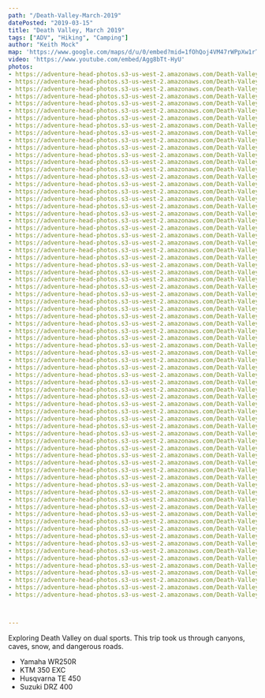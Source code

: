```yaml
---
path: "/Death-Valley-March-2019"
datePosted: "2019-03-15"
title: "Death Valley, March 2019"
tags: ["ADV", "Hiking", "Camping"]
author: "Keith Mock"
map: 'https://www.google.com/maps/d/u/0/embed?mid=1fOhQoj4VM47rWPpXw1rTPbV-MbplnXj9'
video: 'https://www.youtube.com/embed/Agg8bTt-HyU'
photos:
- https://adventure-head-photos.s3-us-west-2.amazonaws.com/Death-Valley-March-2019/IMG_0168.jpeg
- https://adventure-head-photos.s3-us-west-2.amazonaws.com/Death-Valley-March-2019/IMG_0174.jpeg
- https://adventure-head-photos.s3-us-west-2.amazonaws.com/Death-Valley-March-2019/IMG_0182.jpeg
- https://adventure-head-photos.s3-us-west-2.amazonaws.com/Death-Valley-March-2019/IMG_0189.jpeg
- https://adventure-head-photos.s3-us-west-2.amazonaws.com/Death-Valley-March-2019/IMG_0227.jpeg
- https://adventure-head-photos.s3-us-west-2.amazonaws.com/Death-Valley-March-2019/IMG_0228.jpeg
- https://adventure-head-photos.s3-us-west-2.amazonaws.com/Death-Valley-March-2019/IMG_0229.jpeg
- https://adventure-head-photos.s3-us-west-2.amazonaws.com/Death-Valley-March-2019/IMG_0261.jpeg
- https://adventure-head-photos.s3-us-west-2.amazonaws.com/Death-Valley-March-2019/IMG_0263.jpeg
- https://adventure-head-photos.s3-us-west-2.amazonaws.com/Death-Valley-March-2019/IMG_0267.jpeg
- https://adventure-head-photos.s3-us-west-2.amazonaws.com/Death-Valley-March-2019/IMG_1188.jpeg
- https://adventure-head-photos.s3-us-west-2.amazonaws.com/Death-Valley-March-2019/IMG_1189.jpeg
- https://adventure-head-photos.s3-us-west-2.amazonaws.com/Death-Valley-March-2019/IMG_1191.jpeg
- https://adventure-head-photos.s3-us-west-2.amazonaws.com/Death-Valley-March-2019/IMG_1192.jpeg
- https://adventure-head-photos.s3-us-west-2.amazonaws.com/Death-Valley-March-2019/IMG_1197.jpeg
- https://adventure-head-photos.s3-us-west-2.amazonaws.com/Death-Valley-March-2019/IMG_1198.jpeg
- https://adventure-head-photos.s3-us-west-2.amazonaws.com/Death-Valley-March-2019/IMG_1199.jpeg
- https://adventure-head-photos.s3-us-west-2.amazonaws.com/Death-Valley-March-2019/IMG_1205.jpeg
- https://adventure-head-photos.s3-us-west-2.amazonaws.com/Death-Valley-March-2019/IMG_1208.jpeg
- https://adventure-head-photos.s3-us-west-2.amazonaws.com/Death-Valley-March-2019/IMG_1210.jpeg
- https://adventure-head-photos.s3-us-west-2.amazonaws.com/Death-Valley-March-2019/IMG_1211.jpeg
- https://adventure-head-photos.s3-us-west-2.amazonaws.com/Death-Valley-March-2019/IMG_1212.jpeg
- https://adventure-head-photos.s3-us-west-2.amazonaws.com/Death-Valley-March-2019/IMG_1213.jpeg
- https://adventure-head-photos.s3-us-west-2.amazonaws.com/Death-Valley-March-2019/IMG_1214.jpeg
- https://adventure-head-photos.s3-us-west-2.amazonaws.com/Death-Valley-March-2019/IMG_1215.jpeg
- https://adventure-head-photos.s3-us-west-2.amazonaws.com/Death-Valley-March-2019/IMG_1216.jpeg
- https://adventure-head-photos.s3-us-west-2.amazonaws.com/Death-Valley-March-2019/IMG_1222.jpeg
- https://adventure-head-photos.s3-us-west-2.amazonaws.com/Death-Valley-March-2019/IMG_1223.jpeg
- https://adventure-head-photos.s3-us-west-2.amazonaws.com/Death-Valley-March-2019/IMG_1224.jpeg
- https://adventure-head-photos.s3-us-west-2.amazonaws.com/Death-Valley-March-2019/IMG_1225.jpeg
- https://adventure-head-photos.s3-us-west-2.amazonaws.com/Death-Valley-March-2019/IMG_1228.jpeg
- https://adventure-head-photos.s3-us-west-2.amazonaws.com/Death-Valley-March-2019/IMG_1231.jpeg
- https://adventure-head-photos.s3-us-west-2.amazonaws.com/Death-Valley-March-2019/IMG_1232.jpeg
- https://adventure-head-photos.s3-us-west-2.amazonaws.com/Death-Valley-March-2019/IMG_1234.jpeg
- https://adventure-head-photos.s3-us-west-2.amazonaws.com/Death-Valley-March-2019/IMG_1235.jpeg
- https://adventure-head-photos.s3-us-west-2.amazonaws.com/Death-Valley-March-2019/IMG_1237.jpeg
- https://adventure-head-photos.s3-us-west-2.amazonaws.com/Death-Valley-March-2019/IMG_1239.jpeg
- https://adventure-head-photos.s3-us-west-2.amazonaws.com/Death-Valley-March-2019/IMG_1242.jpeg
- https://adventure-head-photos.s3-us-west-2.amazonaws.com/Death-Valley-March-2019/IMG_1246.jpeg
- https://adventure-head-photos.s3-us-west-2.amazonaws.com/Death-Valley-March-2019/IMG_1247.jpeg
- https://adventure-head-photos.s3-us-west-2.amazonaws.com/Death-Valley-March-2019/IMG_1248.jpeg
- https://adventure-head-photos.s3-us-west-2.amazonaws.com/Death-Valley-March-2019/IMG_1250.jpeg
- https://adventure-head-photos.s3-us-west-2.amazonaws.com/Death-Valley-March-2019/IMG_1252.jpeg
- https://adventure-head-photos.s3-us-west-2.amazonaws.com/Death-Valley-March-2019/IMG_1253.jpeg
- https://adventure-head-photos.s3-us-west-2.amazonaws.com/Death-Valley-March-2019/IMG_1262.jpeg
- https://adventure-head-photos.s3-us-west-2.amazonaws.com/Death-Valley-March-2019/IMG_1268.jpeg
- https://adventure-head-photos.s3-us-west-2.amazonaws.com/Death-Valley-March-2019/IMG_1282.jpeg
- https://adventure-head-photos.s3-us-west-2.amazonaws.com/Death-Valley-March-2019/IMG_1290.jpeg
- https://adventure-head-photos.s3-us-west-2.amazonaws.com/Death-Valley-March-2019/IMG_1291.jpeg
- https://adventure-head-photos.s3-us-west-2.amazonaws.com/Death-Valley-March-2019/IMG_1306.jpeg
- https://adventure-head-photos.s3-us-west-2.amazonaws.com/Death-Valley-March-2019/IMG_1307.jpeg
- https://adventure-head-photos.s3-us-west-2.amazonaws.com/Death-Valley-March-2019/IMG_1308.jpeg
- https://adventure-head-photos.s3-us-west-2.amazonaws.com/Death-Valley-March-2019/IMG_1309.jpeg
- https://adventure-head-photos.s3-us-west-2.amazonaws.com/Death-Valley-March-2019/IMG_1311.jpeg
- https://adventure-head-photos.s3-us-west-2.amazonaws.com/Death-Valley-March-2019/IMG_1312.jpeg
- https://adventure-head-photos.s3-us-west-2.amazonaws.com/Death-Valley-March-2019/IMG_1313.jpeg
- https://adventure-head-photos.s3-us-west-2.amazonaws.com/Death-Valley-March-2019/IMG_1314.jpeg
- https://adventure-head-photos.s3-us-west-2.amazonaws.com/Death-Valley-March-2019/IMG_1922.jpeg
- https://adventure-head-photos.s3-us-west-2.amazonaws.com/Death-Valley-March-2019/IMG_1924.jpeg
- https://adventure-head-photos.s3-us-west-2.amazonaws.com/Death-Valley-March-2019/IMG_1950.jpeg
- https://adventure-head-photos.s3-us-west-2.amazonaws.com/Death-Valley-March-2019/IMG_1956.jpeg
- https://adventure-head-photos.s3-us-west-2.amazonaws.com/Death-Valley-March-2019/IMG_1963.jpeg
- https://adventure-head-photos.s3-us-west-2.amazonaws.com/Death-Valley-March-2019/IMG_1964.jpeg
- https://adventure-head-photos.s3-us-west-2.amazonaws.com/Death-Valley-March-2019/IMG_1981.jpeg
- https://adventure-head-photos.s3-us-west-2.amazonaws.com/Death-Valley-March-2019/IMG_1984.jpeg
- https://adventure-head-photos.s3-us-west-2.amazonaws.com/Death-Valley-March-2019/IMG_1988.jpeg
- https://adventure-head-photos.s3-us-west-2.amazonaws.com/Death-Valley-March-2019/IMG_1989.jpeg
- https://adventure-head-photos.s3-us-west-2.amazonaws.com/Death-Valley-March-2019/IMG_1995.jpeg
- https://adventure-head-photos.s3-us-west-2.amazonaws.com/Death-Valley-March-2019/IMG_2002.jpeg
- https://adventure-head-photos.s3-us-west-2.amazonaws.com/Death-Valley-March-2019/IMG_2012.jpeg
- https://adventure-head-photos.s3-us-west-2.amazonaws.com/Death-Valley-March-2019/IMG_2013.jpeg
- https://adventure-head-photos.s3-us-west-2.amazonaws.com/Death-Valley-March-2019/IMG_2020.jpeg



---
```


Exploring Death Valley on dual sports. This trip took us through canyons, caves, snow, and dangerous roads.

- Yamaha WR250R
- KTM 350 EXC
- Husqvarna TE 450
- Suzuki DRZ 400